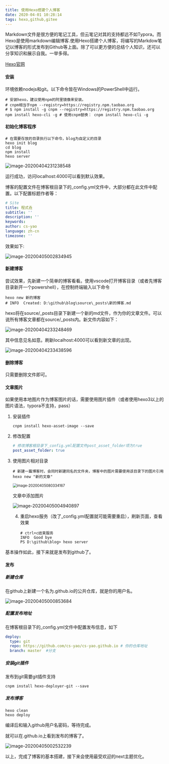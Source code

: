 ```yaml
---
title: 使用Hexo搭建个人博客
date: 2020-04-01 10:28:14
tags: hexo,github,gitee
---
```

Markdown文件是很方便的笔记工具，但云笔记对其的支持都远不如Typora。而Hexo是使用markdown编辑博客.使用Hexo搭建个人博客，将编写的Markdow笔记以博客的形式发布到Github等上面。除了可以更方便的总结个人知识，还可以分享知识和展示自我。一举多得。

[Hexo官网](https://hexo.io/zh-cn/docs/)

#### 安装

环境依赖nodejs和git。以下命令皆在Windows的PowerShell中运行。

~~~shell
# 安装hexo，建议使用npm的阿里镜像来安装。
# cnpm相当于npm --registry=https://registry.npm.taobao.org
# $ npm install -g cnpm --registry=https://registry.npm.taobao.org 
npm install hexo-cli -g # 使用cnpm替换： cnpm install hexo-cli -g
~~~

#### 初始化博客程序

~~~shell
# 在需要存放的目录执行以下命令，blog为自定义的目录
hexo init blog
cd blog
npm install
hexo server
~~~

![image-20200404231238548](使用Hexo搭建个人博客/image-20200404231238548.png)

运行成功，访问localhost:4000可以看到默认效果。

博客的配置文件在博客根目录下的_config.yml文件中，大部分都在此文件中配置。以下配置标题作者等：

~~~yml
# Site
title: 程式垚
subtitle: ''
description: ''
keywords:
author: cs-yao
language: zh-cn
timezone: ''
~~~

效果如下:

![image-20200405002834945](使用Hexo搭建个人博客/image-20200405002834945.png)

#### 新建博客

尝试效果，先新建一个简单的博客看看。使用vscode打开博客目录（或者先博客目录新开一个powershell），在控制终端输入以下命令

~~~shell
hexo new 新的博客
# INFO  Created: D:\github\blog\source\_posts\新的博客.md
~~~

hexo将在source/_posts目录下新建一个新的md文件，作为你的文章文件。可以说所有博客文章都在source/_posts内。新文件内容如下：

![image-20200404233248469](使用Hexo搭建个人博客/image-20200404233248469.png)

其中信息见名如意。刷新localhost:4000可以看到新文章的出现。

![image-20200404233438596](使用Hexo搭建个人博客/image-20200404233438596.png)

#### 删除博客

只需要删除文件即可。

#### 文章图片

如果使用本地图片作为博客图片的话，需要使用图片插件（或者使用hexo3以上的图片语法，typora不支持，pass）

1. 安装插件

   ~~~shell
   cnpm install hexo-asset-image --save
   ~~~

2. 修改配置

   ~~~yml
   # 修改博客根目录下_config.yml配置文件post_asset_folder项为true
   post_asset_folder: true
   ~~~

3. 使用图片相对目录

   ~~~shell
   # 新建一篇博客时，会同时新建同名的文件夹，博客中的图片需要使用该目录下的图片引用
   hexo new "新的文章"
   ~~~

   <img src="使用Hexo搭建个人博客/image-20200405080334167.png" alt="image-20200405080334167" style="zoom:80%;" />

   文章中添加图片

   ![image-20200405004940897](使用Hexo搭建个人博客/image-20200405004940897.png)

   4. 重启hexo服务（改了_config.yml配置就可能需要重启），刷新页面，查看效果

      ~~~shell
      # ctrl+c结束服务
      INFO  Good bye
      PS D:\github\blog> hexo server
      ~~~

      

基本操作如此，接下来就是发布到github了。

#### 发布

##### 新建仓库

在github上新建一个名为<user-name>.github.io的公共仓库，<user-name>就是你的用户名。

![image-20200405000853684](使用Hexo搭建个人博客/image-20200405000853684.png)

##### 配置发布地址

在博客根目录下的_config.yml文件中配置发布信息，如下

~~~yml
deploy:
  type: git
  repo: https://github.com/cs-yao/cs-yao.github.io # 你的仓库地址
  branch: master  #分支
~~~

##### 安装git插件

发布到git需要git插件支持

~~~shell
cnpm install hexo-deployer-git --save
~~~

##### 发布博客

~~~sell
hexo clean
hexo deploy
~~~

编译后和输入github用户名密码，等待完成。

就可以在<user-name>.github.io上看到发布的博客了。

![image-20200405002532239](使用Hexo搭建个人博客/image-20200405002532239.png)

以上，完成了博客的基本搭建，接下来会使用最受欢迎的next主题优化。